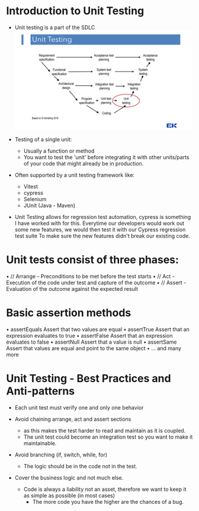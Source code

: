 # Introduction to Unit Testing

- Unit testing is a part of the SDLC ![SDLC - Unit Testing](image.png)

- Testing of a single unit:
    - Usually a function or method
    - You want to test the 'unit' before integrating it with other units/parts of your code that might already be in production.

- Often supported by a unit testing framework like:
    - Vitest
    - cypress
    - Selenium
    - JUnit (Java - Maven)

- Unit Testing allows for regression test automation, cypress is something I have worked with for this. 
    Everytime our developers would work out some new features, we would then test it with our Cypress regression test suite 
    To make sure the new features didn't break our existing code. 

# Unit tests consist of three phases:
• // Arrange - Preconditions to be met before the test starts
• // Act - Execution of the code under test and capture of the outcome
• // Assert - Evaluation of the outcome against the expected result

# Basic assertion methods
• assertEquals Assert that two values are equal
• assertTrue Assert that an expression evaluates to true
• assertFalse Assert that an expression evaluates to false
• assertNull Assert that a value is null
• assertSame Assert that values are equal and point to the same object
• … and many more


# Unit Testing - Best Practices and Anti-patterns
- Each unit test must verify one and only one behavior
- Avoid chaining arrange, act and assert sections
    - as this makes the test harder to read and maintain as it is coupled.
    - The unit test could become an integration test so you want to make it maintainable.

- Avoid branching (if, switch, while, for)
    - The logic should be in the code not in the test.

- Cover the business logic and not much else.
    - Code is always a liability not an asset, therefore we want to keep it as simple as possible (in most cases)
        - The more code you have the higher are the chances of a bug. 

